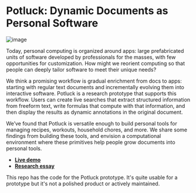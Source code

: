 # Potluck: Dynamic Documents as Personal Software

![image](https://github.com/inkandswitch/potluck/assets/934016/d612467b-7c36-4341-bcc5-f4e263e59c3e)

Today, personal computing is organized around apps: large prefabricated units of software developed by professionals for the masses, with few opportunities for customization. How might we reorient computing so that people can deeply tailor software to meet their unique needs?

We think a promising workflow is gradual enrichment from docs to apps: starting with regular text documents and incrementally evolving them into interactive software. Potluck is a research prototype that supports this workflow. Users can create live searches that extract structured information from freeform text, write formulas that compute with that information, and then display the results as dynamic annotations in the original document.

We’ve found that Potluck is versatile enough to build personal tools for managing recipes, workouts, household chores, and more. We share some findings from building these tools, and envision a computational environment where these primitives help people grow documents into personal tools.

- [**Live demo**](https://www.inkandswitch.com/potluck/demo/)
- [**Research essay**](https://www.inkandswitch.com/potluck/)

This repo has the code for the Potluck prototype. It's quite usable for a prototype but it's not a polished product or actively maintained.
